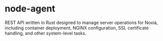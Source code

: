 # node-agent
REST API written in Rust designed to manage server operations for Noxia, including container deployment, NGINX configuration, SSL certificate handling, and other system-level tasks.